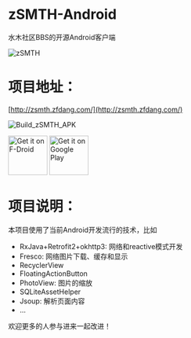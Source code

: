 # zSMTH-Android

水木社区BBS的开源Android客户端


![zSMTH](zsmth.png)

# 项目地址：

[http://zsmth.zfdang.com/](http://zsmth.zfdang.com/)

![Build_zSMTH_APK](https://github.com/zfdang/zSMTH-Android/workflows/Build_zSMTH_APK/badge.svg)

[<img src="https://fdroid.gitlab.io/artwork/badge/get-it-on.png"
     alt="Get it on F-Droid"
     height="80">](https://f-droid.org/packages/com.zfdang.zsmth_android/)
[<img src="https://play.google.com/intl/en_us/badges/images/generic/en-play-badge.png"
     alt="Get it on Google Play"
     height="80">](https://play.google.com/store/apps/details?id=com.zfdang.zsmth_android)

# 项目说明：


本项目使用了当前Android开发流行的技术，比如

* RxJava+Retrofit2+okhttp3: 网络和reactive模式开发
* Fresco: 网络图片下载、缓存和显示
* RecyclerView
* FloatingActionButton
* PhotoView: 图片的缩放
* SQLiteAssetHelper
* Jsoup: 解析页面内容
* ...


欢迎更多的人参与进来一起改进！
